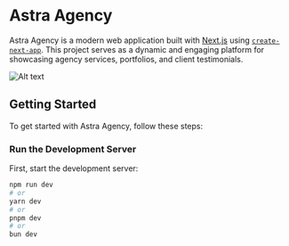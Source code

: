 # Astra Agency

Astra Agency is a modern web application built with [Next.js](https://nextjs.org/) using [`create-next-app`](https://github.com/vercel/next.js/tree/canary/packages/create-next-app). This project serves as a dynamic and engaging platform for showcasing agency services, portfolios, and client testimonials.

![Alt text](https://res.cloudinary.com/dyv3dluov/image/upload/fl_preserve_transparency/v1724156136/screencapture-astra-agency-netlify-app-2024-08-20-08_41_09_trqamw.jpg?_s=public-apps)
## Getting Started

To get started with Astra Agency, follow these steps:

### Run the Development Server

First, start the development server:

```bash
npm run dev
# or
yarn dev
# or
pnpm dev
# or
bun dev



